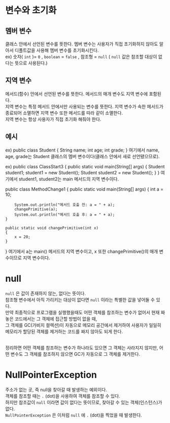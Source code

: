 # 변수와 초기화

## 멤버 변수 
클래스 안에서 선언된 변수를 뜻한다.
멤버 변수는 사용자가 직접 초기화하지 않아도 알아서 디폴트값을 사용해 멤버 변수를 초기화시킨다.<br>
ex) 숫자( `int` )= `0` , `boolean` = `false` , 참조형 = `null` ( `null` 값은 참조할 대상이 없다는 뜻으로 사용된다.)


## 지역 변수
메서드(함수) 안에서 선언된 변수를 뜻한다. 메서드의 매개 변수도 지역 변수에 포함된다.<br>
지역 변수는 특정 메서드 안에서만 사용되는 변수를 뜻한다. 지역 변수가 속한 메서드가 종료되어 소멸하면 지역 변수 또한 메서드를 따라 같이 소멸한다.<br>
지역 변수는 항상 사용자가 직접 초기화 해줘야 한다.

## 예시

ex) public class Student 
    {
        String name;
        int age;
        int grade;
    }
    여기에서 name, age, grade는 Student 클래스의 멤버 변수이다(클래스 안에서 새로 선언됐으므로).

ex) public class ClassStart3 
    {
        public static void main(String[] args) 
        {
            Student student1;
            student1 = new Student();
            Student student2 = new Student();
        }
    }
    여기에서 student1, student2는 main 메서드의 지역 변수이다.

public class MethodChange1 
{
    public static void main(String[] args) 
    {
        int a = 10;

        System.out.println("메서드 호출 전: a = " + a);
        changePrimitive(a);
        System.out.println("메서드 호출 후: a = " + a);
    }
    
    public static void changePrimitive(int x) 
    {
        x = 20;
    }
}
여기에서 a는 main() 메서드의 지역 변수이고, x 또한 changePrimitive()의 매개 변수이므로 지역 변수이다.



# null
`null` 은 값이 존재하지 않는, 없다는 뜻이다.<br>
참조형 변수에서 아직 가리키는 대상이 없다면 `null` 이라는 특별한 값을 넣어둘 수 있다.<br>
만약 최종적으로 프로그램을 실행했을때도 어떤 객체를 참조하는 변수가 없어서 현재 짜놓은 코드에서는 그 객체에 접근할 방법이 없을 때, <br>
그 객체를 GC(가비지 컬렉션)이 자동으로 메모리 공간에서 제거하여 사용자가 일일히 메모리가 할당된 객체를 제거하는 코드를 짜지 않아도 되게 한다.<br><br>

정리하면 어떤 객체를 참조하는 변수가 하나라도 있으면 그 객체는 사라지지 않지만, 어떤 변수도 그 객체를 참조하지 않으면 GC가 자동으로 그 객체를 제거한다.

# NullPointerException
주소가 없는 곳, 즉 null을 찾아갈 때 발생하는 예외이다.<br>
객체를 참조할 때는 `.` (dot)을 사용하여 객체를 참조할 수 있다. <br>
하지만 참조값이 `null` 이라면 값이 없다는 뜻이므로, 찾아갈 수 있는 객체(인스턴스)가 없다. <br>
`NullPointerException` 은 이처럼 `null` 에 `.` (dot)을 찍었을 때 발생한다.